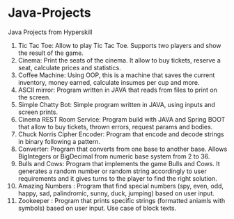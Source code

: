 # Java-Projects
Java Projects from Hyperskill

1. Tic Tac Toe: Allow to play Tic Tac Toe. Supports two players and show the result of the game.
2. Cinema: Print the seats of the cinema. It allow to buy tickets, reserve a seat, calculate prices and statistics.
3. Coffee Machine: Using OOP, this is a machine that saves the current inventory, money earned, calculate insumes per cup and more.
4. ASCII mirror: Program written in JAVA that reads from files to print on the screen.
5. Simple Chatty Bot: Simple program written in JAVA, using inputs and screen prints.
6. Cinema REST Room Service: Program build with JAVA and Spring BOOT that allow to buy tickets, thrown errors, request params and bodies.
7. Chuck Norris Cipher Encoder: Program that encode and decode strings in binary following a pattern.
8. Converter: Program that converts from one base to another base. Allows BigIntegers or BigDecimal from numeric base system from 2 to 36.
9. Bulls and Cows: Program that implements the game Bulls and Cows. It generates a random number or random string accordingly to user requirements and it gives turns to the player to find the right solution.
10. Amazing Numbers : Program that find special numbers (spy, even, odd, happy, sad, palindromic, sunny, duck, jumping) based on user input.
11. Zookeeper : Program that prints specific strings (formatted aniamls with symbols) based on user input. Use case of block texts.
